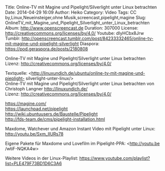 Title: Online-TV mit Magine und Pipelight/Silverlight unter Linux betrachten
Date: 2014-04-29 16:09
Author: Heiko
Category: Video
Tags: CC by,Linux,Neueinsteiger,ohne Musik,screencast,pipelight,magine
Slug: OnlineTV_mit_Magine_und_Pipelight_Silverlight_unter_Linux_betrachten
Album: http://www.openscreencast.de
Duration: 307000
License: http://creativecommons.org/licenses/by/4.0/
Youtube: dIyHCbx8Jrw
Tumblr: http://openscreencast.tumblr.com/post/84233332465/online-tv-mit-magine-und-pipelight-silverlight
Diaspora: https://pod.geraspora.de/posts/2180808

Online-TV mit Magine und Pipelight/Silverlight unter Linux betrachten  
Lizenz: <http://creativecommons.org/licenses/by/4.0/>  
  
Textquelle: <http://linuxundich.de/ubuntu/online-tv-mit-magine-und-pieplight-
silverlight-unter-linux/>  
Online-TV mit Magine und Pipelight/Silverlight unter Linux betrachten von
Christoph Langner <http://linuxundich.de/>  
Lizenz: <http://creativecommons.org/licenses/by/4.0/>  
  
<https://magine.com/>  
<https://launchpad.net/pipelight>  
<http://wiki.ubuntuusers.de/Baustelle/Pipelight>  
<http://fds-team.de/cms/pipelight-installation.html>  
  
Maxdome, Watchever und Amazon Instant Video mit Pipelight unter Linux:
<http://youtu.be/Sxm_IIURs78>  
  
Eigene Pakete für Maxdome und Lovefilm im Pipelight-PPA: <http://youtu.be
/wtiF-NQKA4w>  
  
Weitere Videos in der Linux-Playlist:
<https://www.youtube.com/playlist?list=PLE479F73BD1D6C3A6>  
  

